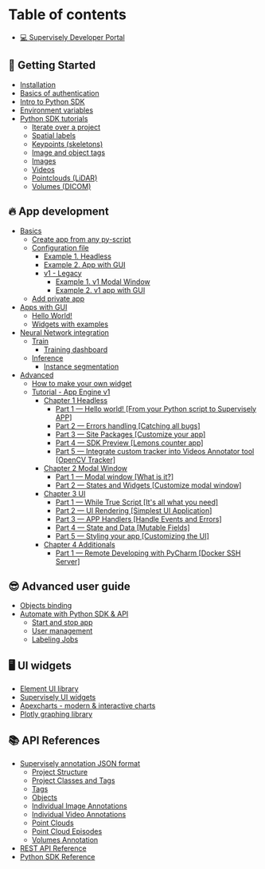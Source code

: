 # Table of contents

* [💻 Supervisely Developer Portal](README.md)

## 🎉 Getting Started

* [Installation](getting-started/installation.md)
* [Basics of authentication](getting-started/basics-of-authentication.md)
* [Intro to Python SDK](getting-started/intro-to-python-sdk.md)
* [Environment variables](getting-started/environment-variables.md)
* [Python SDK tutorials](getting-started/python-sdk-tutorials/README.md)
  * [Iterate over a project](getting-started/python-sdk-tutorials/iterate-over-a-project.md)
  * [Spatial labels](getting-started/python-sdk-tutorials/spatial-labels.md)
  * [Keypoints (skeletons)](getting-started/python-sdk-tutorials/keypoints.md)
  * [Image and object tags](getting-started/python-sdk-tutorials/image-and-object-tags.md)
  * [Images](getting-started/python-sdk-tutorials/image.md)
  * [Videos](getting-started/python-sdk-tutorials/video.md)
  * [Pointclouds (LiDAR)](getting-started/python-sdk-tutorials/point-clouds-and-episodes.md)
  * [Volumes (DICOM)](getting-started/python-sdk-tutorials/volumes.md)

## 🔥 App development

* [Basics](app-development/basics/README.md)
  * [Create app from any py-script](app-development/basics/from-script-to-supervisely-app.md)
  * [Configuration file](app-development/basics/app-json-config/README.md)
    * [Example 1. Headless](app-development/basics/app-json-config/example-1.-headless.md)
    * [Example 2. App with GUI](app-development/basics/app-json-config/example-2.-app-with-gui.md)
    * [v1 - Legacy](app-development/basics/app-json-config/v1-legacy/README.md)
      * [Example 1. v1 Modal Window](app-development/basics/app-json-config/v1-legacy/example-1.-v1-modal-window.md)
      * [Example 2. v1 app with GUI](app-development/basics/app-json-config/v1-legacy/example-2.-v1-app-with-gui.md)
  * [Add private app](app-development/basics/add-private-app.md)
* [Apps with GUI](app-development/apps-with-gui/README.md)
  * [Hello World!](app-development/apps-with-gui/hello-world.md)
  * [Widgets with examples](https://github.com/supervisely-ecosystem/ui-widgets-demos)
* [Neural Network integration](app-development/neural-network-integration/README.md)
  * [Train](app-development/neural-network-integration/train/README.md)
    * [Training dashboard](app-development/neural-network-integration/train/training-dashboard.md)
  * [Inference](app-development/neural-network-integration/inference/README.md)
    * [Instance segmentation](app-development/neural-network-integration/inference/instance-segmentation.md)
* [Advanced](app-development/advanced/README.md)
  * [How to make your own widget](app-development/advanced/how-to-make-your-own-widget.md)
  * [Tutorial - App Engine v1](app-development/advanced/in-depth-app-development/README.md)
    * [Chapter 1 Headless](app-development/advanced/in-depth-app-development/chapter-1-headless/README.md)
      * [Part 1 — Hello world! \[From your Python script to Supervisely APP\]](app-development/advanced/in-depth-app-development/chapter-1-headless/part-1-hello-world-from-your-python-script-to-supervisely-app.md)
      * [Part 2 — Errors handling \[Catching all bugs\]](app-development/advanced/in-depth-app-development/chapter-1-headless/part-2-errors-handling-catching-all-bugs.md)
      * [Part 3 — Site Packages \[Customize your app\]](app-development/advanced/in-depth-app-development/chapter-1-headless/part-3-site-packages-customize-your-app.md)
      * [Part 4 — SDK Preview \[Lemons counter app\]](app-development/advanced/in-depth-app-development/chapter-1-headless/part-4-sdk-preview-lemons-counter-app.md)
      * [Part 5 — Integrate custom tracker into Videos Annotator tool \[OpenCV Tracker\]](app-development/advanced/in-depth-app-development/chapter-1-headless/part-5-integrate-custom-tracker-into-videos-annotator-tool-opencv-tracker.md)
    * [Chapter 2 Modal Window](app-development/advanced/in-depth-app-development/chapter-2-modal-window/README.md)
      * [Part 1 — Modal window \[What is it?\]](app-development/advanced/in-depth-app-development/chapter-2-modal-window/part-1-modal-window-what-is-it.md)
      * [Part 2 — States and Widgets \[Customize modal window\]](app-development/advanced/in-depth-app-development/chapter-2-modal-window/part-2-states-and-widgets-customize-modal-window.md)
    * [Chapter 3 UI](app-development/advanced/in-depth-app-development/chapter-3-ui/README.md)
      * [Part 1 — While True Script \[It's all what you need\]](app-development/advanced/in-depth-app-development/chapter-3-ui/part-1-while-true-script-its-all-what-you-need.md)
      * [Part 2 — UI Rendering \[Simplest UI Application\]](app-development/advanced/in-depth-app-development/chapter-3-ui/part-2-ui-rendering-simplest-ui-application.md)
      * [Part 3 — APP Handlers \[Handle Events and Errors\]](app-development/advanced/in-depth-app-development/chapter-3-ui/part-3-app-handlers-handle-events-and-errors.md)
      * [Part 4 — State and Data \[Mutable Fields\]](app-development/advanced/in-depth-app-development/chapter-3-ui/part-4-state-and-data-mutable-fields.md)
      * [Part 5 — Styling your app \[Customizing the UI\]](app-development/advanced/in-depth-app-development/chapter-3-ui/part-5-styling-your-app-customizing-the-ui.md)
    * [Chapter 4 Additionals](app-development/advanced/in-depth-app-development/chapter-4-additionals/README.md)
      * [Part 1 — Remote Developing with PyCharm \[Docker SSH Server\]](app-development/advanced/in-depth-app-development/chapter-4-additionals/part-1-remote-developing-with-pycharm-docker-ssh-server.md)

## 😎 Advanced user guide

* [Objects binding](advanced-user-guide/objects-binding.md)
* [Automate with Python SDK & API](advanced-user-guide/automate-with-python-sdk-and-api/README.md)
  * [Start and stop app](advanced-user-guide/automate-with-python-sdk-and-api/start-and-stop-app.md)
  * [User management](advanced-user-guide/automate-with-python-sdk-and-api/user-management.md)
  * [Labeling Jobs](advanced-user-guide/automate-with-python-sdk-and-api/labeling-jobs.md)

## 🖥 UI widgets
* [Element UI library](https://element.eleme.io/1.4/#/en-US/component/button)
* [Supervisely UI widgets](https://ecosystem.supervise.ly/docs/table)
* [Apexcharts - modern & interactive charts](https://apexcharts.com/)
* [Plotly graphing library](https://plotly.com/python/)

## 📚 API References

* [Supervisely annotation JSON format](api-references/supervisely-annotation-json-format/README.md)
  * [Project Structure](api-references/supervisely-annotation-json-format/project-structure.md)
  * [Project Classes and Tags](api-references/supervisely-annotation-json-format/project-classes-and-tags.md)
  * [Tags](api-references/supervisely-annotation-json-format/tags.md)
  * [Objects](api-references/supervisely-annotation-json-format/objects.md)
  * [Individual Image Annotations](api-references/supervisely-annotation-json-format/individual-image-annotations.md)
  * [Individual Video Annotations](api-references/supervisely-annotation-json-format/individual-video-annotations.md)
  * [Point Clouds](api-references/supervisely-annotation-json-format/point-clouds.md)
  * [Point Cloud Episodes](api-references/supervisely-annotation-json-format/point-cloud-episodes.md)
  * [Volumes Annotation](api-references/supervisely-annotation-json-format/volumes-annotation.md)
* [REST API Reference](https://api.docs.supervise.ly/)
* [Python SDK Reference](https://supervisely.readthedocs.io/en/latest/sdk\_packages.html)
